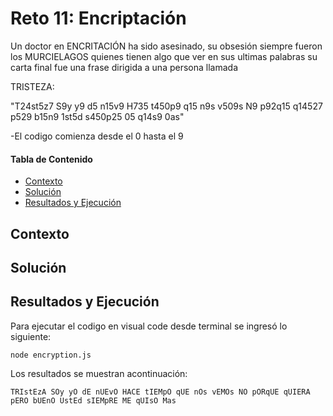 # Reto 11: Encriptación
Un doctor en ENCRITACIÓN ha sido asesinado, su obsesión siempre fueron los MURCIELAGOS quienes tienen algo que ver en sus ultimas palabras su carta final fue una frase dirigida a una persona llamada

TRISTEZA:

"T24st5z7 S9y y9 d5 n15v9 H735 t450p9 q15 n9s v509s N9 p92q15 q14527 p529 b15n9 1st5d s450p25 05 q14s9 0as"

-El codigo comienza desde el 0 hasta el 9


#### Tabla de Contenido

- [Contexto](#contexto)
- [Solución](#solución)
- [Resultados y Ejecución](#resultados-y-ejecución)

## Contexto


## Solución

## Resultados y Ejecución
Para ejecutar el codigo en visual code desde terminal se ingresó lo siguiente:
```
node encryption.js
```

Los resultados se muestran acontinuación:
```
TRIstEzA SOy yO dE nUEvO HACE tIEMpO qUE nOs vEMOs NO pORqUE qUIERA pERO bUEnO UstEd sIEMpRE ME qUIsO Mas
```
